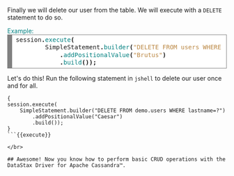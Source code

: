 Finally we will delete our user from the table. We will execute with a `DELETE` statement to do so.

<summary style="color:teal">Example:</summary>
<div style="background: #ffffff; overflow:auto;width:auto;border:solid gray;border-width:.1em .1em .1em .8em;padding:.2em .6em;"><pre  style="margin: 0; line-height: 125%">session<span style="font-weight: bold">.</span><span style="color: #008080">execute</span><span style="font-weight: bold">(</span>
        SimpleStatement<span style="font-weight: bold">.</span><span style="color: #008080">builder</span><span style="font-weight: bold">(</span><span style="color: #bb8844">&quot;DELETE FROM users WHERE lastname=?&quot;</span><span style="font-weight: bold">)</span>
            <span style="font-weight: bold">.</span><span style="color: #008080">addPositionalValue</span><span style="font-weight: bold">(</span><span style="color: #bb8844">&quot;Brutus&quot;</span><span style="font-weight: bold">)</span>
            <span style="font-weight: bold">.</span><span style="color: #008080">build</span><span style="font-weight: bold">());</span>
</pre></div>

Let's do this! Run the following statement in `jshell` to delete our user once and for all.

```
{
session.execute(
    SimpleStatement.builder("DELETE FROM demo.users WHERE lastname=?")
        .addPositionalValue("Caesar")
        .build());
}
```{{execute}}

</br>

## Awesome! Now you know how to perform basic CRUD operations with the DataStax Driver for Apache Cassandra™.
